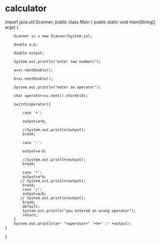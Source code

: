 # calculator
import java.util.Scanner;
public class Main
{
	public static void main(String[] args) {
		
	    Scanner sc = new Scanner(System.in);
      
	    double a,b;
      
	    double output;
      
	    System.out.println("enter two numbers");
      
	    a=sc.nextDouble();
      
	    b=sc.nextDouble();
      
	    System.out.println("enter an operator");
      
	    char operator=sc.next().charAt(0);
      
	    switch(operator){
      
	        case '+':
          
	        output=a+b;
          
	        //System.out.println(output);
	        break;
          
	        case '-':
          
	        output=a-b;
          
	        //System.out.println(output);
	        break;
	        
	        case '*':
	        output=a*b;
	       // System.out.println(output);
	        break;
	        case '/':
	        output=a/b;
	       // System.out.println(output);
	        break;
	        default:
	        System.out.println("you entered an wrong operator");
	        return;
	    }
	    System.out.println(a+" "+operator+" "+b+" :" +output);
	}
}
